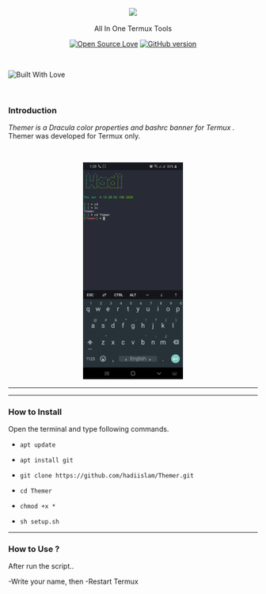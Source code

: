 <p align="center">
  <img width="70%" src="asset/logo.png">  
</p>

<p align="center">
      All In One Termux Tools
</p>

<p align="center">
  <a href="https://github.com/darksecdevelopers"><img title="Open Source Love" src="https://badges.frapsoft.com/os/v2/open-source.png?v=103" ></a>
  <a href="https://github.com/DarkSecDevelopers/HiddenEye/releases"><img title="GitHub version" src="https://d25lcipzij17d.cloudfront.net/badge.svg?id=gh&type=6&v=1.0&x2=0" ></a>
</p>
<br>

<p align="centre">
  <a><img title="Built With Love" src="https://forthebadge.com/images/badges/built-with-love.svg" ></a>
 </p>
<br>

### Introduction

*Themer is a Dracula color properties and bashrc banner for Termux .*
Themer was developed for Termux only.

<br>
<p align="center">
<img width="40%" src="core/themer.png"/>
</p>

------------------------------------------------------------------------
------------------------------------------------------------------------

### How to Install

Open the terminal and type following commands.

* `apt update`

* `apt install git`

* `git clone https://github.com/hadiislam/Themer.git`

* `cd Themer`

* `chmod +x *`

* `sh setup.sh`

------------------------------------------------------------------------

### How to Use ?

After run the script..

-Write your name, then
-Restart Termux
